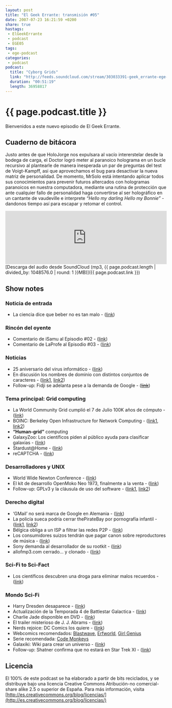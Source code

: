 ```yaml
---
layout: post
title: "El Geek Errante: transmisión #05"
date: 2007-07-23 16:21:59 +0200
share: true
hastags:
 - ElGeekErrante
 - podcast
 - EGE05
tags:
 - ege-podcast
categories:
 - podcast
podcast:
  title: "Cyborg Grids"
  link: "http://feeds.soundcloud.com/stream/303033391-geek_errante-ege-podcast-ep05.mp3"
  duration: "00:51:19"
  length: 36958817
---
```


# {{ page.podcast.title }}
Bienvenidos a este nuevo episodio de El Geek Errante.

## Cuaderno de bitácora
Justo antes de que HoloJorge nos expulsara al vacío intererstelar desde la bodega de carga, el Doctor logró meter al paranoico holograma en un bucle recursivo al plantearle de manera inesperada un par de preguntas del test de Voigt-Kampff, asi que aprovechamos el bug para desactivar la nueva matriz de personalidad. De momento, MrSolo está intentando aplicar todos sus conocimientos para prevenir futuros altercados con hologramas paranoicos en nuestra computadora, mediante una rutina de protección que ante cualquier fallo de personalidad haga convertirse al ser holográfico en un cantante de vaudeville e interprete *“Hello my darling Hello my Bonnie”* - dandonos tiempo así para escapar y retomar el control.

<iframe width="100%" height="166" scrolling="no" frameborder="no" src="https://w.soundcloud.com/player/?url=https%3A//api.soundcloud.com/tracks/303033391&amp;color=ff5500&amp;auto_play=false&amp;hide_related=false&amp;show_comments=true&amp;show_user=true&amp;show_reposts=false"></iframe>
[Descarga del audio desde SoundCloud (mp3, {{ page.podcast.length | divided_by: 1048576.0 | round: 1 }}MB)]({{ page.podcast.link }})

## Show notes

### Noticia de entrada
- La ciencia dice que beber no es tan malo - ([link](http://www.abc.net.au/news/2007-07-10/drinking-may-not-be-so-bad-say-scientists/95000))

### Rincón del oyente
- Comentario de iSamu al Episodio #02 - ([link](http://web.archive.org/web/20071208130754/http://elgeekerrante.com/podcast-ep02/#comments))
- Comentario de LaProfe al Episodio #03 - ([link](http://web.archive.org/web/20071104014319/http://elgeekerrante.com/podcast-ep03/#comments))

### Noticias
- 25 aniversario del virus informático - ([link](http://web.archive.org/web/20071104123428/http://www.kriptopolis.org/25-aniversario-del-primer-virus-informatico))
- En discusión los nombres de dominio con distintos conjuntos de caracteres - ([link1](http://web.archive.org/web/20070704160901/http://news.yahoo.com/s/pcworld/20070701/tc_pcworld/133627), [link2](http://www.elmundo.es/navegante/2007/04/13/tecnologia/1176478476.html))
- Follow-up: Fidji se adelanta pese a la demanda de Google - (~~[link]()~~)

### Tema principal: Grid computing
- La World Community Grid cumplió el 7 de Julio 100K años de cómputo - ([link](ttps://www.worldcommunitygrid.org/forums/wcg/viewthread?thread=15172))
- BOINC: Berkeley Open Infrastructure for Network Computing - ([link1](http://web.archive.org/web/20070827130137/http://boinc-wiki.ath.cx/index.php?title=Catalog_of_BOINC_Powered_Projects), [link2](https://boinc.berkeley.edu/projects.php))
- **“Human-grid”** computing
- GalaxyZoo: Los científicos piden al público ayuda para clasificar galaxias - ([link](https://www.galaxyzoo.org/))
- Stardust@Home - ([link](http://stardustathome.ssl.berkeley.edu/))
- reCAPTCHA - ([link](https://en.wikipedia.org/wiki/ReCAPTCHA))

### Desarrolladores y UNIX
- World Wide Newton Conference - ([link](http://web.archive.org/web/20070715144742/http://blogs.sun.com/oz/entry/world_wide_newton_conference))
- El kit de desarrollo OpenMoko Neo 1973, finalmente a la venta - ([link](https://www.engadget.com/2007/07/09/openmoko-neo-1973-and-advanced-dev-kit-finally-for-sale/))
- Follow-up: GPLv3 y la cláusula de uso del software - ([link1](http://web.archive.org/web/20070715232538/http://blogs.sun.com/alvaro/?), [link2](https://linux.slashdot.org/story/07/07/13/2123235/linux-creator-calls-gplv3-authors-hypocrites))

### Derecho digital
- ‘GMail’ no será marca de Google en Alemania - ([link](http://www.elmundo.es/navegante/2007/07/05/tecnologia/1183629800.html))
- La policía sueca podría cerrar thePirateBay por pornografía infantil - ([link1](http://www.zeropaid.com/news/8888/swedish_police_to_shut_down_the_pirate_bay/), [link2](https://torrentfreak.com/the-pirate-bay-interview-video/))
- Bélgica obliga a un ISP a filtrar las redes P2P - ([link](http://www.interiuris.com/blog/?p=347))
- Los consumidores suizos tendrán que pagar canon sobre reproductores de música - ([link](https://www.engadget.com/2007/07/11/swiss-consumers-facing-tax-on-digital-audio-players/))
- Sony demanda al desarrollador de su rootkit - ([link](https://yro.slashdot.org/story/07/07/12/1256258/sony-sues-rootkit-maker))
- allofmp3.com cerrado… y clonado - ([link](http://web.archive.org/web/20071111023615/http://www.circobit.com/2007/07/04/cierran-allofmp3com-abre-mp3sparkscom/))

### Sci-Fi to Sci-Fact
- Los científicos descubren una droga para eliminar malos recuerdos - ([link](http://www.telegraph.co.uk/news/science/science-news/3298988/Scientists-find-drug-to-banish-bad-memories.html))

### Mondo Sci-Fi
- Harry Dresden desaparece - ([link](http://www.sliceofscifi.com/2007/07/11/harry-dresden-magically-disappears/))
- Actualización de la Temporada 4 de Battlestar Galactica - ([link](http://www.sliceofscifi.com/2007/07/11/spoilerific-galactica-season-four-update/))
- Charlie Jade disponible en DVD - ([link](http://www.sliceofscifi.com/2007/07/11/charlie-jade-now-available-on-dvd/))
- El trailer misterioso de J. J. Abrams - ([link](http://www.sliceofscifi.com/2007/07/09/mysterious-trailer-generates-buzz/))
- Nerds rejoice: DC Comics los quiere - ([link](https://techcrunch.com/2007/07/10/nerds-rejoice-dc-comics-wants-you/))
- Webcomics recomendados: [Blastwave](http://www.blastwave-comic.com/), [Erfworld](http://www.erfworld.com/), [Girl Genius](http://girlgeniusonline.com/comic.php)
- Serie recomendada: [Code Monkeys](http://web.archive.org/web/20070527074017/http://www.g4tv.com/codemonkeys/index.html)
- Galaxiki: Wiki para crear un universo - ([link](http://www.galaxiki.org/))
- Follow-up: Shatner confirma que no estará en Star Trek XI - ([link](http://www.sliceofscifi.com/2007/07/11/bill-confirms-his-omission-from-trek-film/))

## Licencia
El 100% de este podcast se ha elaborado a partir de bits reciclados, y se distribuye bajo una licencia Creative Commons Atribución-no comercial-share alike 2.5 o superior de España. Para más información, visita [http://es.creativecommons.org/blog/licencias/](http://es.creativecommons.org/blog/licencias/)

